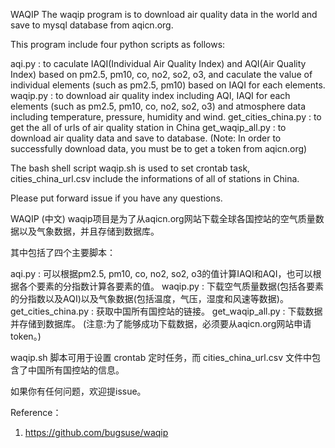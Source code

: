 WAQIP
The waqip program is to download air quality data in the world and save to mysql database from aqicn.org.

This program include four python scripts as follows:

aqi.py : to caculate IAQI(Individual Air Quality Index) and AQI(Air Quality Index) based on pm2.5, pm10, co, no2, so2, o3, and caculate the value of individual elements (such as pm2.5, pm10) based on IAQI for each elements.
waqip.py : to download air quality index including AQI, IAQI for each elements (such as pm2.5, pm10, co, no2, so2, o3) and atmosphere data including temperature, pressure, humidity and wind.
get_cities_china.py : to get the all of urls of air quality station in China
get_waqip_all.py : to download air quality data and save to database.
(Note: In order to successfully download data, you must be to get a token from aqicn.org)

The bash shell script waqip.sh is used to set crontab task, cities_china_url.csv include the informations of all of stations in China.

Please put forward issue if you have any questions.

WAQIP (中文)
waqip项目是为了从aqicn.org网站下载全球各国控站的空气质量数据以及气象数据，并且存储到数据库。

其中包括了四个主要脚本：

aqi.py : 可以根据pm2.5, pm10, co, no2, so2, o3的值计算IAQI和AQI，也可以根据各个要素的分指数计算各要素的值。
waqip.py : 下载空气质量数据(包括各要素的分指数以及AQI)以及气象数据(包括温度，气压，湿度和风速等数据)。
get_cities_china.py : 获取中国所有国控站的链接。
get_waqip_all.py : 下载数据并存储到数据库。
(注意:为了能够成功下载数据，必须要从aqicn.org网站申请token。)

waqip.sh 脚本可用于设置 crontab 定时任务，而 cities_china_url.csv 文件中包含了中国所有国控站的信息。

如果你有任何问题，欢迎提issue。

Reference：
1. https://github.com/bugsuse/waqip
